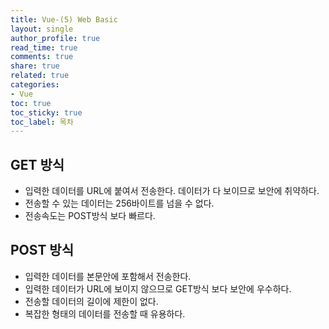 ```yaml
---
title: Vue-(5) Web Basic
layout: single
author_profile: true
read_time: true
comments: true
share: true
related: true
categories:
- Vue
toc: true
toc_sticky: true
toc_label: 목차
---
```


## GET 방식
- 입력한 데이터를 URL에 붙여서 전송한다. 데이터가 다 보이므로 보안에 취약하다.
- 전송할 수 있는 데이터는 256바이트를 넘을 수 없다.
- 전송속도는 POST방식 보다 빠르다.

## POST 방식
- 입력한 데이터를 본문안에 포함해서 전송한다.
- 입력한 데이터가 URL에 보이지 않으므로 GET방식 보다 보안에 우수하다.
- 전송할 데이터의 길이에 제한이 없다.
- 복잡한 형태의 데이터를 전송할 때 유용하다.
